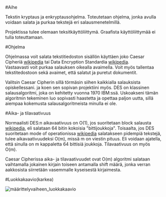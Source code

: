 #Aihe

Tekstin kryptaus ja enkryptausohjelma.  Toteutetaan ohjelma, jonka avulla
voidaan salata ja purkaa tekstejä eri salausmenetelmillä.

Projektissa tulee olemaan teksitkäyttöliittymä. Graafista käyttöliittymää ei tulla toteuttamaan.

#Ohjelma

Ohjelmassa voit salata tekstitiedoston sisällön käyttäen joko Caesar Cipheriä [wikipedia](https://en.wikipedia.org/wiki/Caesar_cipher) tai Data Encryption Standardia [wikipedia](https://en.wikipedia.org/wiki/Data_Encryption_Standard).  
Vastaavasti voit purkaa salauksen oikealla avaimella. Voit myös tallentaa tekstitedostoon sekä avaimet, että salatut ja puretut dokumentit.

Valitsin  Caesar Cipherin sillä törmäsin siihen kaikkialla salauksista opiskellessani. ja koen sen sopivan projektiini myös. 
DES on klassinen salausalgoritmi, joka on kehitetty vuonna 1970 IBM:ssä. Uskoakseni tämän algoritmin tekeminen luo sopivasti haastetta
ja opettaa paljon uutta, sillä aiempaa kokemusta salausalgoritmeista minulla ei ole.

#Aika- ja tilavaativuus

Normaalisti DES:n aikavaativuus on O(1), jos suoritetaan block salausta [wikipedia](https://en.wikipedia.org/wiki/Block_cipher), eli salataan 64 bitin kokoisia "bittijoukkoja".
Toisaalta, jos DES suoritetaan mode of operationissa [wikipedia](https://en.wikipedia.org/wiki/Block_cipher_mode_of_operation) salatakseen pidempiä tekstejä, tulee aikavaativuudeksi O(m), missä m on viestin pituus. Eli voidaan ajatella, että sinulla on m kappaletta 64 bittisiä joukkoja. Tilavaativuus on myös O(m).

Caesar Cipherissa aika- ja tilavaativuudet ovat O(m) algoritmi salataan vaihtamalla jokainen kirjain toiseen antamalla shift määrä, jonka verran aakkosista siirretään vasemmalle kyseisestä kirjaimesta.

#Luokkakaavio(karkea)

![määrittelyvaiheen_luokkakaavio](http://yuml.me/2e1d4e94)
